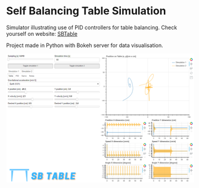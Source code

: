 # Self Balancing Table Simulation

Simulator illustrating use of PID controllers for table balancing. Check yourself on website: [SBTable](https://sbtable.pandretix.pl)

Project made in Python with Bokeh server for data visualisation.

![Project Demo](https://github.com/pawo1/self-balancing-table-simulation/blob/master/static/demo.png?raw=true)
